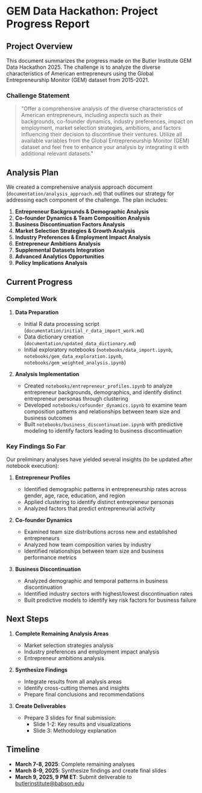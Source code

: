 # GEM Data Hackathon: Project Progress Report

## Project Overview
This document summarizes the progress made on the Butler Institute GEM Data Hackathon 2025. The challenge is to analyze the diverse characteristics of American entrepreneurs using the Global Entrepreneurship Monitor (GEM) dataset from 2015-2021.

### Challenge Statement
> "Offer a comprehensive analysis of the diverse characteristics of American entrepreneurs, including aspects such as their backgrounds, co-founder dynamics, industry preferences, impact on employment, market selection strategies, ambitions, and factors influencing their decision to discontinue their ventures. Utilize all available variables from the Global Entrepreneurship Monitor (GEM) dataset and feel free to enhance your analysis by integrating it with additional relevant datasets."

## Analysis Plan
We created a comprehensive analysis approach document (`documentation/analysis_approach.md`) that outlines our strategy for addressing each component of the challenge. The plan includes:

1. **Entrepreneur Backgrounds & Demographic Analysis**
2. **Co-founder Dynamics & Team Composition Analysis**
3. **Business Discontinuation Factors Analysis**
4. **Market Selection Strategies & Growth Analysis**
5. **Industry Preferences & Employment Impact Analysis**
6. **Entrepreneur Ambitions Analysis**
7. **Supplemental Datasets Integration**
8. **Advanced Analytics Opportunities**
9. **Policy Implications Analysis**

## Current Progress

### Completed Work

1. **Data Preparation**
   - Initial R data processing script (`documentation/initial_r_data_import_work.md`)
   - Data dictionary creation (`documentation/updated_data_dictionary.md`)
   - Initial exploratory notebooks (`notebooks/data_import.ipynb`, `notebooks/gem_data_exploration.ipynb`, `notebooks/gem_weighted_analysis.ipynb`)

2. **Analysis Implementation**
   - Created `notebooks/entrepreneur_profiles.ipynb` to analyze entrepreneur backgrounds, demographics, and identify distinct entrepreneur personas through clustering
   - Developed `notebooks/cofounder_dynamics.ipynb` to examine team composition patterns and relationships between team size and business outcomes
   - Built `notebooks/business_discontinuation.ipynb` with predictive modeling to identify factors leading to business discontinuation

### Key Findings So Far

Our preliminary analyses have yielded several insights (to be updated after notebook execution):

1. **Entrepreneur Profiles**
   - Identified demographic patterns in entrepreneurship rates across gender, age, race, education, and region
   - Applied clustering to identify distinct entrepreneur personas
   - Analyzed factors that predict entrepreneurial activity

2. **Co-founder Dynamics**
   - Examined team size distributions across new and established entrepreneurs
   - Analyzed how team composition varies by industry
   - Identified relationships between team size and business performance metrics

3. **Business Discontinuation**
   - Analyzed demographic and temporal patterns in business discontinuation
   - Identified industry sectors with highest/lowest discontinuation rates
   - Built predictive models to identify key risk factors for business failure

## Next Steps

1. **Complete Remaining Analysis Areas**
   - Market selection strategies analysis
   - Industry preferences and employment impact analysis
   - Entrepreneur ambitions analysis

2. **Synthesize Findings**
   - Integrate results from all analysis areas
   - Identify cross-cutting themes and insights
   - Prepare final conclusions and recommendations

3. **Create Deliverables**
   - Prepare 3 slides for final submission:
     - Slide 1-2: Key results and visualizations
     - Slide 3: Methodology explanation

## Timeline
- **March 7-8, 2025**: Complete remaining analyses
- **March 8-9, 2025**: Synthesize findings and create final slides
- **March 9, 2025, 9 PM ET**: Submit deliverable to butlerinstitute@babson.edu